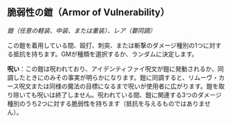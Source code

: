 ## 脆弱性の鎧（Armor of Vulnerability）
*鎧（任意の軽装、中装、または重装）、レア（要同調）*

この鎧を着用している間、殴打、刺突、または斬撃のダメージ種別の1つに対する抵抗を持ちます。GMが種類を選択するか、ランダムに決定します。

**呪い**：この鎧は呪われており、アイデンティファイ呪文が鎧に発動されるか、同調したときにのみその事実が明らかになります。鎧に同調すると、リムーヴ・カース呪文または同様の魔法の目標になるまで呪いが使用者に広がります。鎧を取り除いても呪いは終了しません。呪われている間、鎧に関連する3つのダメージ種別のうち2つに対する脆弱性を持ちます（抵抗を与えるものではありません）。